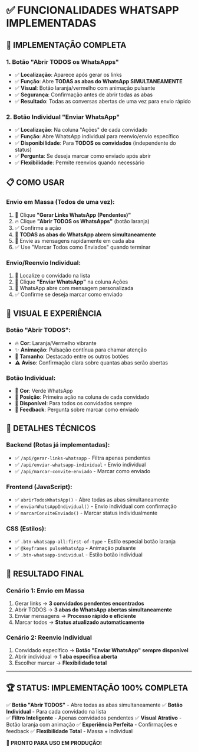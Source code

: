 # ✅ FUNCIONALIDADES WHATSAPP IMPLEMENTADAS

## 🚀 **IMPLEMENTAÇÃO COMPLETA**

### **1. Botão "Abrir TODOS os WhatsApps"** 
- ✅ **Localização**: Aparece após gerar os links
- ✅ **Função**: Abre **TODAS as abas do WhatsApp SIMULTANEAMENTE**
- ✅ **Visual**: Botão laranja/vermelho com animação pulsante
- ✅ **Segurança**: Confirmação antes de abrir todas as abas
- ✅ **Resultado**: Todas as conversas abertas de uma vez para envio rápido

### **2. Botão Individual "Enviar WhatsApp"**
- ✅ **Localização**: Na coluna "Ações" de cada convidado
- ✅ **Função**: Abre WhatsApp individual para reenvio/envio específico
- ✅ **Disponibilidade**: Para **TODOS os convidados** (independente do status)
- ✅ **Pergunta**: Se deseja marcar como enviado após abrir
- ✅ **Flexibilidade**: Permite reenvios quando necessário

## 📋 **COMO USAR**

### **Envio em Massa (Todos de uma vez):**
1. 🎯 Clique **"Gerar Links WhatsApp (Pendentes)"**
2. 🔥 Clique **"Abrir TODOS os WhatsApps"** (botão laranja)
3. ✅ Confirme a ação 
4. 📱 **TODAS as abas do WhatsApp abrem simultaneamente**
5. 💬 Envie as mensagens rapidamente em cada aba
6. ✅ Use "Marcar Todos como Enviados" quando terminar

### **Envio/Reenvio Individual:**
1. 👤 Localize o convidado na lista
2. 📱 Clique **"Enviar WhatsApp"** na coluna Ações
3. 💬 WhatsApp abre com mensagem personalizada
4. ✅ Confirme se deseja marcar como enviado

## 🎨 **VISUAL E EXPERIÊNCIA**

### **Botão "Abrir TODOS":**
- 🔥 **Cor**: Laranja/Vermelho vibrante
- ✨ **Animação**: Pulsação contínua para chamar atenção
- 📏 **Tamanho**: Destacado entre os outros botões
- ⚠️ **Aviso**: Confirmação clara sobre quantas abas serão abertas

### **Botão Individual:**
- 💚 **Cor**: Verde WhatsApp
- 📍 **Posição**: Primeira ação na coluna de cada convidado
- 🔄 **Disponível**: Para todos os convidados sempre
- 💬 **Feedback**: Pergunta sobre marcar como enviado

## 🔧 **DETALHES TÉCNICOS**

### **Backend (Rotas já implementadas):**
- ✅ `/api/gerar-links-whatsapp` - Filtra apenas pendentes
- ✅ `/api/enviar-whatsapp-individual` - Envio individual
- ✅ `/api/marcar-convite-enviado` - Marcar como enviado

### **Frontend (JavaScript):**
- ✅ `abrirTodosWhatsApp()` - Abre todas as abas simultaneamente
- ✅ `enviarWhatsAppIndividual()` - Envio individual com confirmação
- ✅ `marcarConviteEnviado()` - Marcar status individualmente

### **CSS (Estilos):**
- ✅ `.btn-whatsapp-all:first-of-type` - Estilo especial botão laranja
- ✅ `@keyframes pulseWhatsApp` - Animação pulsante
- ✅ `.btn-whatsapp-individual` - Estilo botão individual

## 🎯 **RESULTADO FINAL**

### **Cenário 1: Envio em Massa**
1. Gerar links → **3 convidados pendentes encontrados**
2. Abrir TODOS → **3 abas do WhatsApp abertas simultaneamente**
3. Enviar mensagens → **Processo rápido e eficiente**
4. Marcar todos → **Status atualizado automaticamente**

### **Cenário 2: Reenvio Individual**
1. Convidado específico → **Botão "Enviar WhatsApp" sempre disponível**
2. Abrir individual → **1 aba específica aberta**
3. Escolher marcar → **Flexibilidade total**

---

## 🏆 **STATUS: IMPLEMENTAÇÃO 100% COMPLETA**

✅ **Botão "Abrir TODOS"** - Abre todas as abas simultaneamente
✅ **Botão Individual** - Para cada convidado na lista  
✅ **Filtro Inteligente** - Apenas convidados pendentes
✅ **Visual Atrativo** - Botão laranja com animação
✅ **Experiência Perfeita** - Confirmações e feedback
✅ **Flexibilidade Total** - Massa + Individual

**🎉 PRONTO PARA USO EM PRODUÇÃO!**
